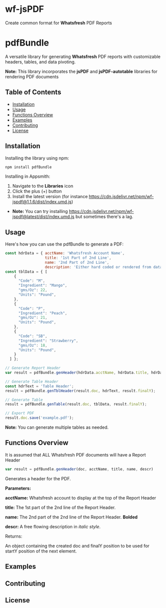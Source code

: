 # wf-jsPDF
Create common format for **Whatsfresh** PDF Reports

# pdfBundle

A versatile library for generating **Whatsfresh** PDF reports with customizable headers, tables, and data pivoting.  

**Note:** This library incorporates the **jsPDF** and **jsPDF-autotable** libraries for rendering PDF documents

## Table of Contents
- [Installation](#installation)
- [Usage](#usage)
- [Functions Overview](#functions-overview)
- [Examples](#examples)
- [Contributing](#contributing)
- [License](#license)

## Installation
Installing the library using npm:
```bash
npm install pdfBundle
```

Installing in Appsmith:
1. Navigate to the **Libraries** icon
2. Click the plus (+) button
3. Install the latest version (for instance https://cdn.jsdelivr.net/npm/wf-jspdf@1.1.6/dist/index.umd.js)
  - **Note:** You can try installing https://cdn.jsdelivr.net/npm/wf-jspdf@latest/dist/index.umd.js but sometimes there's a lag.

## Usage
Here's how you can use the pdfBundle to generate a PDF:
```JavaScript
const hdrData = { acctName: 'Whatsfresh Account Name', 
                  title: '1st Part of 2nd Line', 
                  name: '2nd Part of 2nd Line', 
                  description: 'Either hard coded or rendered from data' };
const tblData = { [
    {
      "Code": "M",
      "Ingredient": "Mango",
      "gms/Oz": 22,
      "Units": "Pound",
    },
    {
      "Code": "P",
      "Ingredient": "Peach",
      "gms/Oz": 21,
      "Units": "Pound",
    },
    {
      "Code": "SB",
      "Ingredient": "Strawberry",
      "gms/Oz": 18,
      "Units": "Pound",
    }
  ] };

// Generate Report Header
var result = pdfBundle.genHeader(hdrData.acctName, hdrData.title, hdrData.name, hdrData.description);

// Generate Table Header
const hdrText = 'Table Header';
result = pdfBundle.genTblHeader(result.doc, hdrText, result.finalY);

// Generate Table
result = pdfBundle.genTable(result.doc, tblData, result.finalY);

// Export PDF
result.doc.save('example.pdf');
```
**Note:** You can generate multiple tables as needed.

## Functions Overview

It is assumed that ALL Whatsfresh PDF documents will have a Report Header
```javascript
var result = pdfBundle.genHeader(doc, acctName, title, name, descr)
```
Generates a header for the PDF.

**Parameters:**

**acctName:** Whatsfresh account to display at the top of the Report Header

**title:** The 1st part of the 2nd line of the Report Header.

**name:** The 2nd part of the 2nd line of the Report Header.  **Bolded**

**descr:** A free flowing description in *italic style*.

Returns:

An object containing the created doc and finalY position to be used for startY position of the next element.

## Examples

## Contributing

## License
